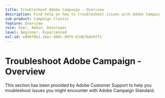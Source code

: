 ```yaml
---
title: Troubleshoot Adobe Campaign - Overview
description: Find help on how to troubleshoot issues with Adobe Campaign.
sub-product: Campaign Classic
feature: Overview
role: User, Admin, Developer
level: Beginner, Experienced
exl-id: e098f0b1-16ec-408c-89f6-634b7bde97f1
---
```

# Troubleshoot Adobe Campaign - Overview

This section has been provided by Adobe Customer Support to help you troubleshoot issues you might encounter with Adobe Campaign Standard.
